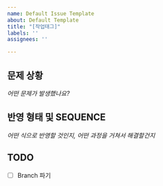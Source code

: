 ```yaml
---
name: Default Issue Template
about: Default Template
title: "[작업태그]"
labels: ''
assignees: ''

---
```


## 문제 상황
*어떤 문제가 발생했나요?*

## 반영 형태 및 SEQUENCE
*어떤 식으로 반영할 것인지, 어떤 과정을 거쳐서 해결할건지*

## TODO
- [ ] Branch 파기

